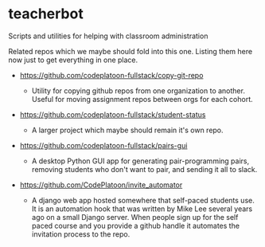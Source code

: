 # teacherbot
Scripts and utilities for helping with classroom administration

Related repos which we maybe should fold into this one. Listing them here now just to get everything in one place.

- https://github.com/codeplatoon-fullstack/copy-git-repo
  - Utility for copying github repos from one organization to another. Useful for moving assignment repos between orgs for each cohort.

 
- https://github.com/codeplatoon-fullstack/student-status
  - A larger project which maybe should remain it's own repo.

- https://github.com/codeplatoon-fullstack/pairs-gui
  - A desktop Python GUI app for generating pair-programming pairs, removing students who don't want to pair, and sending it all to slack.

- https://github.com/CodePlatoon/invite_automator
  - A django web app hosted somewhere that self-paced students use. It is an automation hook that was written by Mike Lee several years ago on a small Django server. When people sign up for the self paced course and you provide a github handle it automates the invitation process to the repo.
